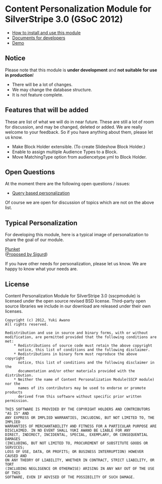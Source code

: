 Content Personalization Module for SilverStripe 3.0 (GSoC 2012)
==========

 * [How to install and use this module](https://github.com/yukiawano/sscpmodule/blob/master/docs/en/getting-started/getting-started.md)
 * [Documents for developers](https://github.com/yukiawano/sscpmodule/blob/master/docs/en/index.md)
 * [Demo](http://gsoc2012ss.yaunix.com/)


## Notice

Please note that this module is **under development** and **not suitable for use in production**!

* There will be a lot of changes.
* We may change the database structure.
* It is not feature complete.

## Features that will be added

These are list of what we will do in near future. These are still a lot of room for discussion, and may be changed, deleted or added.
We are really welcome to your feedback.
So if you have anything about them, please let us know.

* Make Block Holder extensible. (To create Slideshow Block Holder.)
* Enable to assign multiple Audience Types to a Block.
* Move MatchingType option from audiencetype.yml to Block Holder.

## Open Questions

At the moment there are the following open questions / issues:

* [Query based personalization](https://github.com/yukiawano/sscpmodule/issues/6)

Of course we are open for discussion of topics which are not on the above list.


## Typical Personalization

For developing this module, here is a typical image of personalization to share the goal of our module.

[Plunket](https://skitch.com/sigurdmagnusson/8ajep/screen-shot-2012-05-02-at-10.15.07-pm)  
([Proposed by Sigurd](https://groups.google.com/d/msg/silverstripe-dev/biYXGPO0K8g/_d4UAH3ks2YJ))

If you have other needs for personalization, please let us know.
We are happy to know what your needs are.


## License

Content Personalization Module for SilverStripe 3.0 (sscpmodule) is licensed under the open source revised BSD license.
Third-party open source libraries we include in our download are released under their own licenses.

```
Copyright (c) 2012, Yuki Awano
All rights reserved.

Redistribution and use in source and binary forms, with or without
modification, are permitted provided that the following conditions are met:
    * Redistributions of source code must retain the above copyright
      notice, this list of conditions and the following disclaimer.
    * Redistributions in binary form must reproduce the above copyright
      notice, this list of conditions and the following disclaimer in the
      documentation and/or other materials provided with the distribution.
    * Neither the name of Content Personalization Module(SSCP module) nor the
      names of its contributors may be used to endorse or promote products
      derived from this software without specific prior written permission.

THIS SOFTWARE IS PROVIDED BY THE COPYRIGHT HOLDERS AND CONTRIBUTORS "AS IS" AND
ANY EXPRESS OR IMPLIED WARRANTIES, INCLUDING, BUT NOT LIMITED TO, THE IMPLIED
WARRANTIES OF MERCHANTABILITY AND FITNESS FOR A PARTICULAR PURPOSE ARE
DISCLAIMED. IN NO EVENT SHALL YUKI AWANO BE LIABLE FOR ANY
DIRECT, INDIRECT, INCIDENTAL, SPECIAL, EXEMPLARY, OR CONSEQUENTIAL DAMAGES
(INCLUDING, BUT NOT LIMITED TO, PROCUREMENT OF SUBSTITUTE GOODS OR SERVICES;
LOSS OF USE, DATA, OR PROFITS; OR BUSINESS INTERRUPTION) HOWEVER CAUSED AND
ON ANY THEORY OF LIABILITY, WHETHER IN CONTRACT, STRICT LIABILITY, OR TORT
(INCLUDING NEGLIGENCE OR OTHERWISE) ARISING IN ANY WAY OUT OF THE USE OF THIS
SOFTWARE, EVEN IF ADVISED OF THE POSSIBILITY OF SUCH DAMAGE.
```
